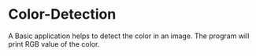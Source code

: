 # Color-Detection

A Basic application helps to detect the color in an image. The program will print RGB value of the color.
